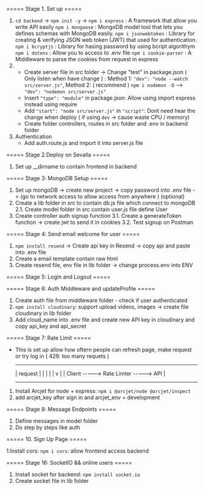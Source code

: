 ===== Stage 1. Set up =====

1. `cd backend` -> `npm init -y` ->
   `npm i express` : A framework that allow you write API easily
   `npm i mongoose` : MongoDB model tool that lets you defines schemas with MongoDB easily.
   `npm i jsonwebtoken` : Library for creating & verifying JSON web token (JWT) that used for authentication.
   `npm i bcryptjs` : Library for hasing password by using bcript algorithym
   `npm i dotenv` : Allow you to access to .env file
   `npm i cookie-parser` : A Middleware to parse the cookies from request in express
2. - Create server file in src folder -> Change "test" in package.json ( Only listen when have change ) :
     Method 1:
     `"dev": "node --watch src/server.js"`,
     Method 2: ( recommend )
     `npm i nodemon -D` --> `"dev": "nodemon src/server.js"`
   - Insert `"type": "module"` in package.json: Allow using import express instead using require
   - Add `"start": "node src/server.js"` in `"script"`: Dont need hear the change when deploy ( if using `dev` -> cause waste CPU / memory)
   - Create folder controllers, routes in src folder and .env in backend folder
3. Authentication
   - Add auth.route.js and import it into server.js file

===== Stage 2.Deploy on Sevalla =====

1. Set up \_\_dirname to contain frontend in backend

===== Stage 3: MongoDB Setup =====

1. Set up mongoDB -> create new project -> copy password into .env file -> (go to network access to allow access from anywhere ) (optional)
2. Create a lib folder in src to contain db.js file which connect to mongoDB
   2.1. Create model folder in src contain user.js file define User
3. Create controller auth signup function
   3.1. Create a generateToken function -> create jwt to send it in cookies
   3.2. Test signup on Postman

===== Stage 4: Send email welcome for user =====

1. `npm install resend` -> Create api key in Resend -> copy api and paste into .env file
2. Create a email template contain raw html
3. Create resend file, env file in lib folder -> change process.env into ENV

===== Stage 5: Login and Logout =====

===== Stage 6: Auth Middleware and updateProfile =====

1. Create auth file from middleware folder - check if user authenticated
2. `npm install cloudinary`: support upload videos, images -> create file cloudinary in lib folder
3. Add cloud_name into .env file and create new API key in cloudinary and copy api_key and api_secret

===== Stage 7: Rate Limit =====

- This is set up allow how oftern people can refresh page, make request or try log in ( 429: too many requets )

  ***

  | request |
  | | |
  | v |
  | Client -----> Rate Limter -----> API |

  ***

1. Install Arcjet for node + express: `npm i @arcjet/node @arcjet/inspect`
2. add arcjet_key after sign in and arcjet_env = development

===== Stage 8: Message Endpoints =====

1. Define messages in model folder
2. Do step by steps like auth

===== 10. Sign Up Page =====

1.Install cors: `npm i cors`: allow frontend access backend

===== Stage 16: SocketIO && online users =====

1. Install socket for backend: `npm install socket.io`
2. Create socket file in lib folder
